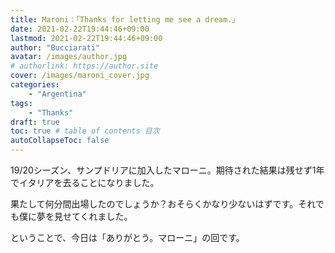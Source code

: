 ```yaml
---
title: Maroni：「Thanks for letting me see a dream.」
date: 2021-02-22T19:44:46+09:00
lastmod: 2021-02-22T19:44:46+09:00
author: "Bucciarati"
avatar: /images/author.jpg
# authorlink: https://author.site
cover: /images/maroni_cover.jpg
categories:
    - "Argentina"
tags: 
    - "Thanks"
draft: true
toc: true # table of contents 目次
autoCollapseToc: false
---
```


19/20シーズン、サンプドリアに加入したマローニ。期待された結果は残せず1年でイタリアを去ることになりました。

果たして何分間出場したのでしょうか？おそらくかなり少ないはずです。それでも僕に夢を見せてくれました。

ということで、今日は「ありがとう。マローニ」の回です。



